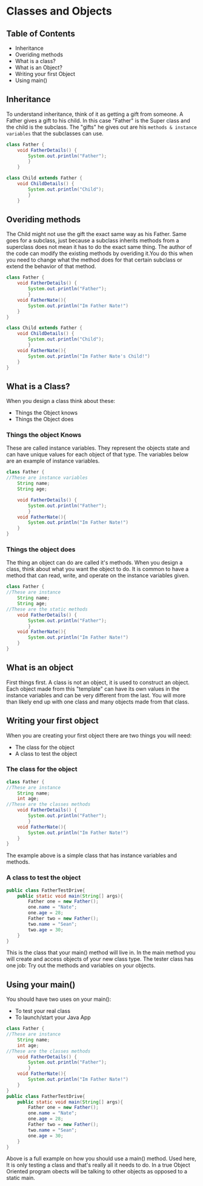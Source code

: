 # Classes and Objects

## Table of Contents

- Inheritance
- Overiding methods
- What is a class?
- What is an Object?
- Writing your first Object
- Using main()

## Inheritance

To understand inheritance, think of it as getting a gift from someone. A Father gives a gift to his child. In this case "Father" is the Super class and the child is the subclass. The "gifts" he gives out are his `methods & instance variables` that the subclasses can use.

```java
class Father {
    void FatherDetails() {
        System.out.println("Father");
        }
    }

class Child extends Father {
    void ChildDetails() {
        System.out.println("Child");
        }
    }
```

## Overiding methods

The Child might not use the gift the exact same way as his Father. Same goes for a subclass, just because a subclass inherits methods from a superclass does not mean it has to do the exact same thing. The author of the code can modify the existing methods by overiding it.You do this when you need to change what the method does for that certain subclass or extend the behavior of that method.

```java
class Father {
    void FatherDetails() {
        System.out.println("Father");
        }
    void FatherNate(){
        System.out.println("Im Father Nate!")
    }
}

class Child extends Father {
    void ChildDetails() {
        System.out.println("Child");
        }
    void FatherNate(){
        System.out.println("Im Father Nate's Child!")
    }
}

```

## What is a Class?

When you design a class think about these:

- Things the Object knows
- Things the Object does

### Things the object Knows

These are called instance variables. They represent the objects state and can have unique values for each object of that type. The variables below are an example of instance variables.

```java
class Father {
//These are instance variables
    String name;
    String age;

    void FatherDetails() {
        System.out.println("Father");
        }
    void FatherNate(){
        System.out.println("Im Father Nate!")
    }
}
```

### Things the object does

The thing an object can do are called it's methods. When you design a class, think about what you want the object to do. It is common to have a method that can read, write, and operate on the instance variables given.

```java
class Father {
//These are instance
    String name;
    String age;
//These are the static methods
    void FatherDetails() {
        System.out.println("Father");
        }
    void FatherNate(){
        System.out.println("Im Father Nate!")
    }
}
```

## What is an object

First things first. A class is not an object, it is used to construct an object. Each object made from this "template" can have its own values in the instance variables and can be very different from the last. You will more than likely end up with one class and many objects made from that class.

## Writing your first object

When you are creating your first object there are two things you will need:

- The class for the object
- A class to test the object

### The class for the object

```java
class Father {
//These are instance
    String name;
    int age;
//These are the classes methods
    void FatherDetails() {
        System.out.println("Father");
        }
    void FatherNate(){
        System.out.println("Im Father Nate!")
    }
}
```

The example above is a simple class that has instance variables and methods.

### A class to test the object

```java
public class FatherTestDrive{
    public static void main(String[] args){
        Father one = new Father();
        one.name = "Nate";
        one.age = 28;
        Father two = new Father();
        two.name = "Sean";
        two.age = 30;
    }
}
```

This is the class that your main() method will live in. In the main method you will create and access objects of your new class type. The tester class has one job: Try out the methods and variables on your objects.

## Using your main()

You should have two uses on your main():

- To test your real class
- To launch/start your Java App

```java
class Father {
//These are instance
    String name;
    int age;
//These are the classes methods
    void FatherDetails() {
        System.out.println("Father");
        }
    void FatherNate(){
        System.out.println("Im Father Nate!")
    }
}
public class FatherTestDrive{
    public static void main(String[] args){
        Father one = new Father();
        one.name = "Nate";
        one.age = 28;
        Father two = new Father();
        two.name = "Sean";
        one.age = 30;
    }
}
```

Above is a full example on how you should use a main() method. Used here, It is only testing a class and that's really all it needs to do. In a true Object Oriented program obects will be talking to other objects as opposed to a static main.
